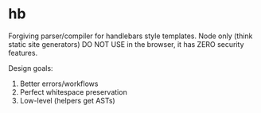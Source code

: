 # hb

Forgiving parser/compiler for handlebars style templates. Node only (think static site generators)
DO NOT USE in the browser, it has ZERO security features.

Design goals:

1. Better errors/workflows
2. Perfect whitespace preservation
3. Low-level (helpers get ASTs)
